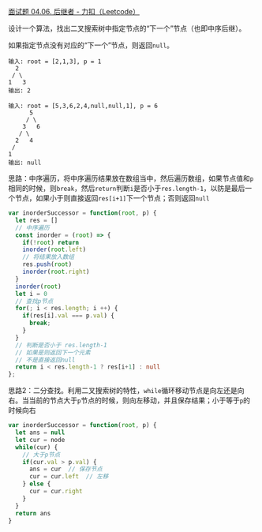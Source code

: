 [面试题 04.06. 后继者 - 力扣（Leetcode）](https://leetcode.cn/problems/successor-lcci/description/)

设计一个算法，找出二叉搜索树中指定节点的“下一个”节点（也即中序后继）。

如果指定节点没有对应的“下一个”节点，则返回`null`。

```
输入: root = [2,1,3], p = 1
  2
 / \
1   3
输出: 2

输入: root = [5,3,6,2,4,null,null,1], p = 6
      5
     / \
    3   6
   / \
  2   4
 /   
1
输出: null
```

思路：中序遍历，将中序遍历结果放在数组当中，然后遍历数组，如果节点值和`p`相同的时候，则`break`，然后`return`判断`i`是否小于`res.length-1`，以防是最后一个节点，如果小于则直接返回`res[i+1]`下一个节点；否则返回`null`

```typescript
var inorderSuccessor = function(root, p) {
  let res = []
  // 中序遍历
  const inorder = (root) => {
    if(!root) return
    inorder(root.left)
    // 将结果放入数组
    res.push(root)
    inorder(root.right)
  }
  inorder(root)
  let i = 0
  // 查找p节点
  for(; i < res.length; i ++) {
    if(res[i].val === p.val) {
      break;
    }
  }
  // 判断是否小于 res.length-1
  // 如果是则返回下一个元素
  // 不是直接返回null
  return i < res.length-1 ? res[i+1] : null
};
```

思路2：二分查找。利用二叉搜索树的特性，`while`循环移动节点是向左还是向右。当当前的节点大于`p`节点的时候，则向左移动，并且保存结果；小于等于`p`的时候向右

```typescript
var inorderSuccessor = function(root, p) {
  let ans = null
  let cur = node
  while(cur) {
    // 大于p节点
    if(cur.val > p.val) {
      ans = cur  // 保存节点
      cur = cur.left  // 左移 
    } else {
      cur = cur.right
    }
  }
  return ans
}
```

